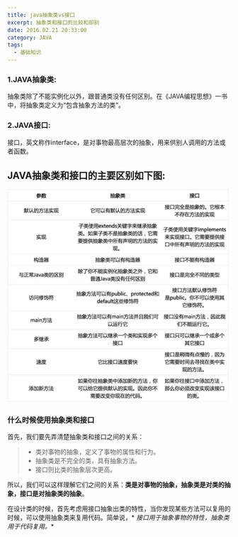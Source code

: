 ```yaml
---
title: java抽象类vs接口
excerpt: 抽象类和接口的比较和却别
date: 2016.02.21 20:33:00
category: JAVA
tags:
  - 基础知识
---
```


### 1.JAVA抽象类:

抽象类除了不能实例化以外，跟普通类没有任何区别。在《JAVA编程思想》一书中，将抽象类定义为“包含抽象方法的类”。

### 2.JAVA接口:

接口，英文称作interface，是对事物最高层次的抽象，用来供别人调用的方法或者函数。

## JAVA抽象类和接口的主要区别如下图:

![cmd-markdown-logo](../images/20160221P1.jpg)

### 什么时候使用抽象类和接口

首先，我们要先弄清楚抽象类和接口之间的关系：
> * 类对事物的抽象，定义了事物的属性和行为。
>* 抽象类是不完全的类，具有抽象方法。
>* 接口则比类的抽象层次更高。

所以，我们可以这样理解它们之间的关系：**类是对事物的抽象，抽象类是对类的抽象，接口是对抽象类的抽象**。

在设计类的时候，首先考虑用接口抽象出类的特性，当你发现某些方法可以复用的时候，可以使用抽象类来复用代码。简单说，*
*接口用于抽象事物的特性，抽象类用于代码复用。**